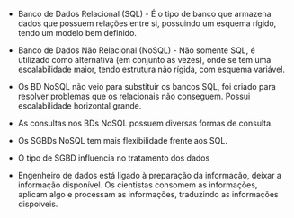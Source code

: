- Banco de Dados Relacional (SQL) - É o tipo de banco que armazena dados que possuem relações entre si, possuindo um esquema rígido, tendo um modelo bem definido.

- Banco de Dados Não Relacional (NoSQL) - Não somente SQL, é utilizado como alternativa (em conjunto as vezes), onde se tem uma escalabilidade maior, tendo estrutura não rígida, com esquema variável.

- Os BD NoSQL não veio para substituir os bancos SQL, foi criado para resolver problemas que os relacionais não conseguem. Possui escalabilidade horizontal grande.

- As consultas nos BDs NoSQL possuem diversas formas de consulta.

- Os  SGBDs NoSQL tem mais flexibilidade frente aos SQL.

- O tipo de SGBD influencia no tratamento dos dados 

- Engenheiro de dados está ligado à preparação da informação, deixar a informação disponível. Os cientistas consomem as informações, aplicam algo e processam as informações, traduzindo as informações dispoíveis.



